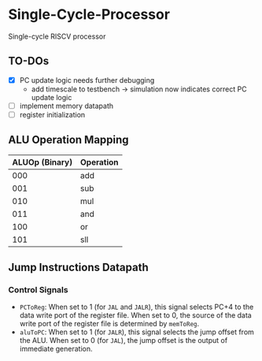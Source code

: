 # Single-Cycle-Processor
Single-cycle RISCV processor

## TO-DOs
- [x] PC update logic needs further debugging
    - add timescale to testbench &rarr; simulation now indicates correct PC update logic 
- [ ] implement memory datapath
- [ ] register initialization

## ALU Operation Mapping

| ALUOp (Binary) | Operation |
|----------------|-----------|
| 000            | add       |
| 001            | sub       |
| 010            | mul       |
| 011            | and       |
| 100            | or        |
| 101            | sll       |

## Jump Instructions Datapath

### Control Signals
- `PCToReg`: When set to 1 (for `JAL` and `JALR`), this signal selects PC+4 to the data write port of the register file. When set to 0, the source of the data write port of the register file is determined by `memToReg`. 
- `aluToPC`: When set to 1 (for `JALR`), this signal selects the jump offset from the ALU. When set to 0 (for `JAL`), the jump offset is the output of immediate generation.
